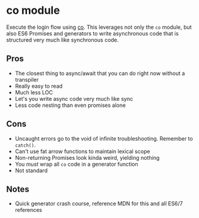 # co module

Execute the login flow using [co](https://github.com/tj/co). This leverages not only the `co` module, but also ES6 Promises and generators to write asynchronous code that is structured very much like synchronous code.

## Pros

* The closest thing to async/await that you can do right now without a transpiler
* Really easy to read
* Much less LOC
* Let's you write async code very much like sync
* Less code nesting than even promises alone

## Cons

* Uncaught errors go to the void of infinite troubleshooting. Remember to `catch()`.
* Can't use fat arrow functions to maintain lexical scope
* Non-returning Promises look kinda weird, yielding nothing
* You _must_ wrap all `co` code in a generator function
* Not standard

## Notes

* Quick generator crash course, reference MDN for this and all ES6/7 references
